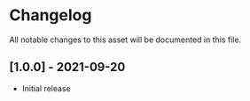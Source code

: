 # Changelog

All notable changes to this asset will be documented in this file.



## [1.0.0] - 2021-09-20
- Initial release
